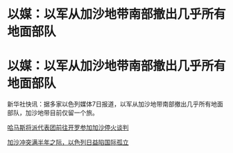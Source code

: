 # 以媒：以军从加沙地带南部撤出几乎所有地面部队

# 以媒：以军从加沙地带南部撤出几乎所有地面部队

新华社快讯：据多家以色列媒体7日报道，以军从加沙地带南部撤出几乎所有地面部队，加沙地带目前仅留一个旅。

[哈马斯将派代表团前往开罗参加加沙停火谈判 ](https://news.qq.com/rain/a/20240407A00LVQ00)

[加沙冲突满半年之际，以色列日益陷国际孤立](https://news.qq.com/rain/a/20240407A01U1500)

